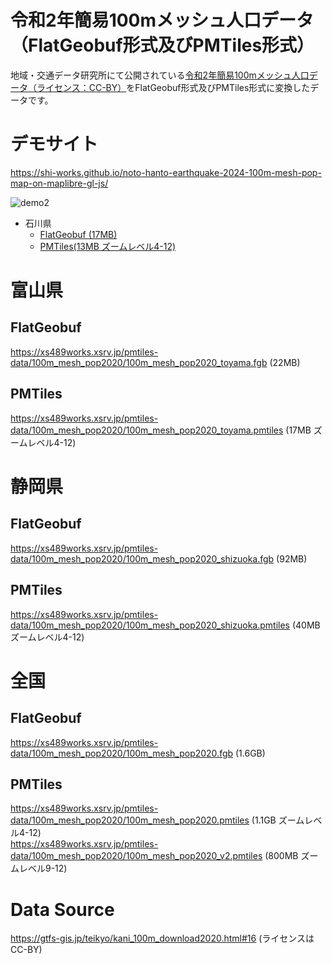# 令和2年簡易100mメッシュ人口データ（FlatGeobuf形式及びPMTiles形式）
地域・交通データ研究所にて公開されている[令和2年簡易100mメッシュ人口データ（ライセンス：CC-BY）](https://gtfs-gis.jp/teikyo/index.html)をFlatGeobuf形式及びPMTiles形式に変換したデータです。

# デモサイト
https://shi-works.github.io/noto-hanto-earthquake-2024-100m-mesh-pop-map-on-maplibre-gl-js/

![demo2](https://github.com/shi-works/noto-hanto-earthquake-2024-100m-mesh-pop-data/assets/71203808/925896ec-ca21-47b0-877f-138ce8d883f4)

- 石川県
  - [FlatGeobuf (17MB)](https://xs489works.xsrv.jp/pmtiles-data/100m_mesh_pop2020/100m_mesh_pop2020_ishikawa.fgb)
  - [PMTiles(13MB ズームレベル4-12)](https://xs489works.xsrv.jp/pmtiles-data/100m_mesh_pop2020/100m_mesh_pop2020_ishikawa.pmtiles )
# 富山県
## FlatGeobuf
https://xs489works.xsrv.jp/pmtiles-data/100m_mesh_pop2020/100m_mesh_pop2020_toyama.fgb (22MB)
## PMTiles
https://xs489works.xsrv.jp/pmtiles-data/100m_mesh_pop2020/100m_mesh_pop2020_toyama.pmtiles (17MB ズームレベル4-12)
# 静岡県
## FlatGeobuf
https://xs489works.xsrv.jp/pmtiles-data/100m_mesh_pop2020/100m_mesh_pop2020_shizuoka.fgb (92MB)
## PMTiles
https://xs489works.xsrv.jp/pmtiles-data/100m_mesh_pop2020/100m_mesh_pop2020_shizuoka.pmtiles (40MB ズームレベル4-12)
# 全国
## FlatGeobuf
https://xs489works.xsrv.jp/pmtiles-data/100m_mesh_pop2020/100m_mesh_pop2020.fgb (1.6GB)
## PMTiles
https://xs489works.xsrv.jp/pmtiles-data/100m_mesh_pop2020/100m_mesh_pop2020.pmtiles (1.1GB ズームレベル4-12)  
https://xs489works.xsrv.jp/pmtiles-data/100m_mesh_pop2020/100m_mesh_pop2020_v2.pmtiles (800MB ズームレベル9-12)
# Data Source
https://gtfs-gis.jp/teikyo/kani_100m_download2020.html#16 (ライセンスはCC-BY)
